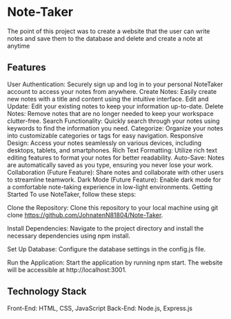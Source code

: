 # Note-Taker
The point of this project was to create a website that the user can write notes and save them to the database and delete and create a note at anytime

## Features
User Authentication: Securely sign up and log in to your personal NoteTaker account to access your notes from anywhere.
Create Notes: Easily create new notes with a title and content using the intuitive interface.
Edit and Update: Edit your existing notes to keep your information up-to-date.
Delete Notes: Remove notes that are no longer needed to keep your workspace clutter-free.
Search Functionality: Quickly search through your notes using keywords to find the information you need.
Categorize: Organize your notes into customizable categories or tags for easy navigation.
Responsive Design: Access your notes seamlessly on various devices, including desktops, tablets, and smartphones.
Rich Text Formatting: Utilize rich text editing features to format your notes for better readability.
Auto-Save: Notes are automatically saved as you type, ensuring you never lose your work.
Collaboration (Future Feature): Share notes and collaborate with other users to streamline teamwork.
Dark Mode (Future Feature): Enable dark mode for a comfortable note-taking experience in low-light environments.
Getting Started
To use NoteTaker, follow these steps:

Clone the Repository: Clone this repository to your local machine using git clone https://github.com/JohnatenN81804/Note-Taker.

Install Dependencies: Navigate to the project directory and install the necessary dependencies using npm install.

Set Up Database: Configure the database settings in the config.js file. 

Run the Application: Start the application by running npm start. The website will be accessible at http://localhost:3001.

## Technology Stack
Front-End: HTML, CSS, JavaScript
Back-End: Node.js, Express.js
